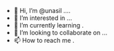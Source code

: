 - 👋 Hi, I’m @unasil ....
- 👀 I’m interested in ...
- 🌱 I’m currently learning .
- 💞️ I’m looking to collaborate on ...
- 📫 How to reach me .

<!---
unasil/unasil is a ✨ special ✨ repository because its `README.md` (this file) appears on your GitHub profile.
You can click the Preview link to take a look at your changes.
--->
